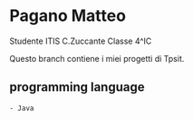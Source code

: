 # Pagano Matteo
Studente ITIS C.Zuccante Classe 4^IC

Questo branch contiene i miei progetti di Tpsit.

## programming language

```
- Java
```
